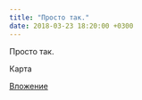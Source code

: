 ```yaml
---
title: "Просто так."
date: 2018-03-23 18:20:00 +0300
---
```


Просто так.

Карта

[Вложение](https://vk.com/photo41076938_456243009)
